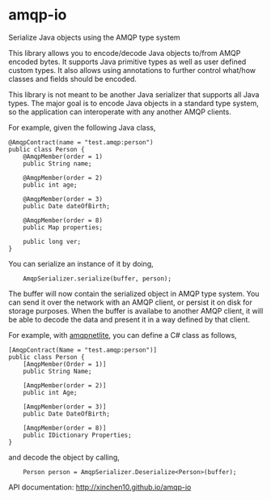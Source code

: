 # amqp-io
Serialize Java objects using the AMQP type system

This library allows you to encode/decode Java objects to/from AMQP encoded bytes.
It supports Java primitive types as well as user defined custom types. It also
allows using annotations to further control what/how classes and fields should
be encoded.

This library is not meant to be another Java serializer that supports all Java
types. The major goal is to encode Java objects in a standard type system, so
the application can interoperate with any another AMQP clients.

For example, given the following Java class,
```
@AmqpContract(name = "test.amqp:person")
public class Person {
    @AmqpMember(order = 1)
    public String name;
    
    @AmqpMember(order = 2)
    public int age;

    @AmqpMember(order = 3)
    public Date dateOfBirth;

    @AmqpMember(order = 8)
    public Map properties;
    
    public long ver;
}
```

You can serialize an instance of it by doing,
```
    AmqpSerializer.serialize(buffer, person);
```

The buffer will now contain the serialized object in AMQP type system.
You can send it over the network with an AMQP client, or persist it
on disk for storage purposes. When the buffer is availabe to another
AMQP client, it will be able to decode the data and present it in a way
defined by that client.

For example, with [amqpnetlite](https://github.com/azure/amqpnetlite), you can define a C# class as follows,
```
[AmqpContract(Name = "test.amqp:person")]
public class Person {
    [AmqpMember(Order = 1)]
    public String Name;
    
    [AmqpMember(order = 2)]
    public int Age;

    [AmqpMember(order = 3)]
    public Date DateOfBirth;

    [AmqpMember(order = 8)]
    public IDictionary Properties;
}
```

and decode the object by calling,
```
    Person person = AmqpSerializer.Deserialize<Person>(buffer);
```

API documentation: http://xinchen10.github.io/amqp-io